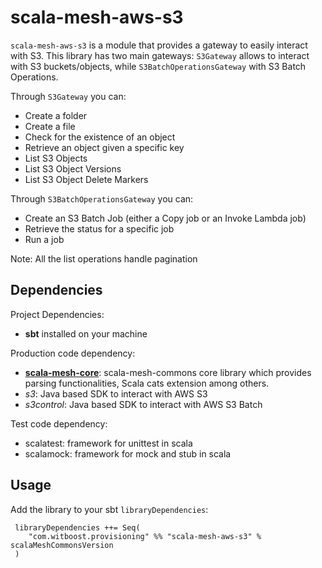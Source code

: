 # scala-mesh-aws-s3

`scala-mesh-aws-s3` is a module that provides a gateway to easily interact with S3. This library has two main gateways: `S3Gateway` allows to interact with S3 buckets/objects, while `S3BatchOperationsGateway` with S3 Batch Operations.

Through `S3Gateway` you can:
* Create a folder
* Create a file
* Check for the existence of an object
* Retrieve an object given a specific key
* List S3 Objects
* List S3 Object Versions
* List S3 Object Delete Markers

Through `S3BatchOperationsGateway` you can:
* Create an S3 Batch Job (either a Copy job or an Invoke Lambda job)
* Retrieve the status for a specific job
* Run a job

Note: All the list operations handle pagination

## Dependencies

Project Dependencies:

* **sbt** installed on your machine

Production code dependency:

* [**scala-mesh-core**](../core): scala-mesh-commons core library which provides parsing functionalities, Scala cats extension among others.
* *s3*: Java based SDK to interact with AWS S3
* *s3control*: Java based SDK to interact with AWS S3 Batch

Test code dependency:

* scalatest: framework for unittest in scala
* scalamock: framework for mock and stub in scala

## Usage

Add the library to your sbt `libraryDependencies`:

```
 libraryDependencies ++= Seq(
    "com.witboost.provisioning" %% "scala-mesh-aws-s3" % scalaMeshCommonsVersion
 )
```
